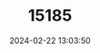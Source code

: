 ---
title: "15185"
category: "Ogmodon vitianus"
draft: false
date: 2024-02-22 13:03:50
languages:
  English: ["Fiji Cobra", "Viti Bolo", "Fiji Snake"]
---